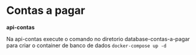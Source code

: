 # Contas a pagar

**api-contas**

Na api-contas execute o comando no diretorio database-contas-a-pagar
para criar o container de banco de dados
`docker-compose up -d`

